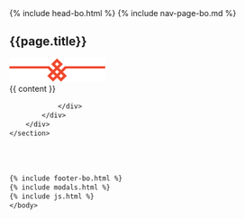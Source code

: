 <!DOCTYPE html>
<html lang="bo">
    {% include head-bo.html %}
    <body id="page-top" class="index">
    {% include nav-page-bo.md %}
 <!--  Section -->
    <section class="" id="membership">
        <div class="container container-page">
            <div class="row">
                <div class="col-lg-12 text-center">
                    <h2>{{page.title}}</h2>
                    <img src="/img/pata2-green.png" alt="">
                </div>
            </div>
            <div class="col-lg-12" id="">     
                {{ content }} 
            </div>
            <div class="row">
                <div class="col-lg-12">
                  
                    
                </div>
            </div>
        </div>
    </section>




    {% include footer-bo.html %}
    {% include modals.html %}
    {% include js.html %}
    </body>
</html>